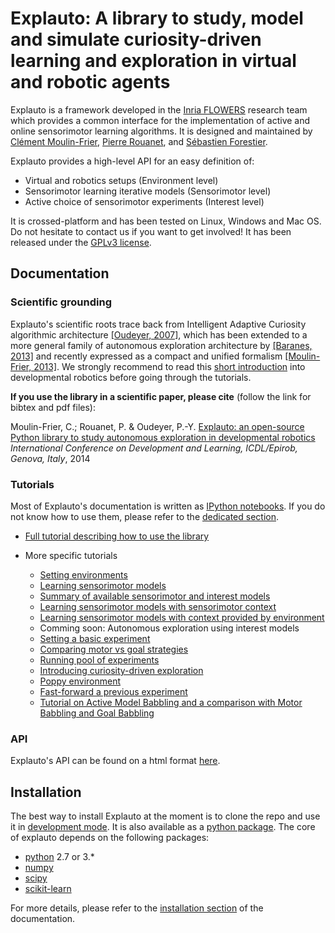 # Explauto: A library to study, model and simulate curiosity-driven learning and exploration in virtual and robotic agents #

Explauto is a framework developed in the [Inria FLOWERS](https://flowers.inria.fr/) research team which provides a common interface for the implementation of active and online sensorimotor learning algorithms. It is designed and maintained by [Clément Moulin-Frier](https://flowers.inria.fr/clement_mf/), [Pierre Rouanet](https://github.com/pierre-rouanet), and [Sébastien Forestier](http://sforestier.com/).

Explauto provides a high-level API for an easy definition of:

* Virtual and robotics setups (Environment level)
* Sensorimotor learning iterative models (Sensorimotor level)
* Active choice of sensorimotor experiments (Interest level)

It is crossed-platform and has been tested on Linux, Windows and Mac OS. Do not hesitate to contact us if you want to get involved! It has been released under the [GPLv3 license](http://www.gnu.org/copyleft/gpl.html).

## Documentation ##

### Scientific grounding ###


Explauto's scientific roots trace back from Intelligent Adaptive Curiosity algorithmic architecture [[Oudeyer, 2007]](http://hal.inria.fr/hal-00793610/en), which has been extended to a more general family of autonomous exploration architecture by [[Baranes, 2013]](http://www.pyoudeyer.com/ActiveGoalExploration-RAS-2013.pdf) and recently expressed as a compact and unified formalism [[Moulin-Frier, 2013]](http://hal.inria.fr/hal-00860641). We strongly recommend to read this [short introduction](http://flowersteam.github.io/explauto/about.html) into developmental robotics before going through the tutorials.

**If you use the library in a scientific paper, please cite** (follow the link for bibtex and pdf files):

Moulin-Frier, C.; Rouanet, P. & Oudeyer, P.-Y. [Explauto: an open-source Python library to study autonomous exploration in developmental robotics](http://hal.inria.fr/hal-01061708) *International Conference on Development and Learning, ICDL/Epirob, Genova, Italy*, 2014

### Tutorials ###

Most of Explauto's documentation is written as [IPython notebooks](http://ipython.org/notebook.html). If you do not know how to use them, please refer to the [dedicated section](http://flowersteam.github.io/explauto/notebook.html).

* [Full tutorial describing how to use the library](http://nbviewer.ipython.org/github/flowersteam/explauto/blob/master/notebook/full_tutorial.ipynb)

* More specific tutorials
    * [Setting environments](http://nbviewer.ipython.org/github/flowersteam/explauto/blob/master/notebook/setting_environments.ipynb)
    * [Learning sensorimotor models](http://nbviewer.ipython.org/github/flowersteam/explauto/blob/master/notebook/learning_sensorimotor_models.ipynb)
    * [Summary of available sensorimotor and interest models](https://github.com/flowersteam/explauto/blob/master/notebook/summary_available_models.ipynb)
    * [Learning sensorimotor models with sensorimotor context](http://nbviewer.ipython.org/github/flowersteam/explauto/blob/master/notebook/learning_with_sensorimotor_context.ipynb)
    * [Learning sensorimotor models with context provided by environment](http://nbviewer.ipython.org/github/flowersteam/explauto/blob/master/notebook/learning_with_environment_context.ipynb)
    * Comming soon: Autonomous exploration using interest models
    * [Setting a basic experiment](http://nbviewer.ipython.org/github/flowersteam/explauto/blob/master/notebook/setting_basic_experiment.ipynb)
    * [Comparing motor vs goal strategies](http://nbviewer.ipython.org/github/flowersteam/explauto/blob/master/notebook/comparing_motor_goal_stategies.ipynb)
    * [Running pool of experiments](http://nbviewer.ipython.org/github/flowersteam/explauto/blob/master/notebook/running_experiment_pool.ipynb)
    * [Introducing curiosity-driven exploration](http://nbviewer.ipython.org/github/flowersteam/explauto/blob/master/notebook/introducing_curiosity_learning.ipynb)
    * [Poppy environment](http://nbviewer.ipython.org/github/flowersteam/explauto/blob/master/notebook/poppy_environment.ipynb)
    * [Fast-forward a previous experiment](http://nbviewer.ipython.org/github/flowersteam/explauto/blob/master/notebook/fast_forward_experiment.ipynb)
    * [Tutorial on Active Model Babbling and a comparison with Motor Babbling and Goal Babbling](http://nbviewer.jupyter.org/github/sebastien-forestier/ExplorationAlgorithms/blob/master/main.ipynb)

### API ###

Explauto's API can be found on a html format [here](http://flowersteam.github.io/explauto/).


## Installation ##

The best way to install Explauto at the moment is to clone the repo and use it in [development mode](http://flowersteam.github.io/explauto/installation.html#as-a-developer). It is also available as a [python package](https://pypi.python.org/pypi/explauto/). The core of explauto depends on the following packages:

* [python](http://www.python.org) 2.7 or 3.*
* [numpy](http://www.numpy.org)
* [scipy](http://www.scipy.org)
* [scikit-learn](http://scikit-learn.org/)

For more details, please refer to the [installation section](http://flowersteam.github.io/explauto/installation.html) of the documentation.
